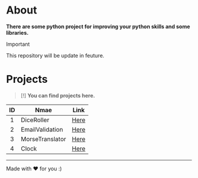 # About

**There are some python project for improving your python skills and some libraries.**

>[!IMPORTANT]
>This repository will be update in feuture.

# Projects

> [!]
> **You can find projects here.**

| ID | Nmae | Link |
| :-: | --- | --- |
| 1 | DiceRoller | [Here](./DiceRoller) |
| 2 | EmailValidation | [Here](./EmailValidation) |
| 3 | MorseTranslator | [Here](./MorseTranslator) |
| 4 | Clock | [Here](./Clock) |

---
Made with ❤ for you :)
